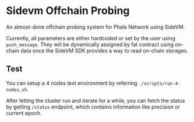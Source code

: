 # Sidevm Offchain Probing

An almost-done offchain probing system for Phala Network using SideVM.

Currently, all parameters are either hardcoded or set by the user using `push_message`. They will be dynamically assigned by fat contract using on-chain data once the SideVM SDK provides a way to read on-chain storages. 

## Test

You can setup a 4 nodes test environment by referring `./scripts/run-4-nodes.sh`.

After letting the cluster run and iterate for a while, you can fetch the status by getting `/status` endpoint, which contains information like precision or current epoch.
